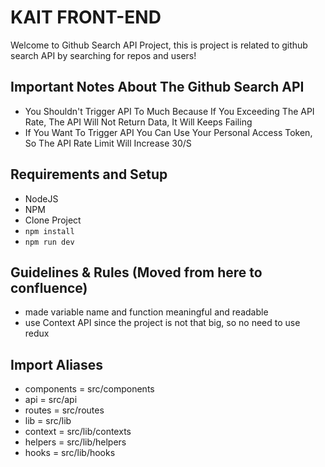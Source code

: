 # KAIT FRONT-END #

Welcome to Github Search API Project, this is project is related to github search API by searching for repos and users!

## Important Notes About The Github Search API 
- You Shouldn't Trigger API To Much Because If You Exceeding The API Rate, The API Will Not Return Data, It Will Keeps Failing
- If You Want To Trigger API You Can Use Your Personal Access Token, So The API Rate Limit Will Increase 30/S


## Requirements and Setup ##
- NodeJS
- NPM
- Clone Project
- ```npm install```
- ```npm run dev```

## Guidelines & Rules (Moved from here to confluence)
- made variable name and function meaningful and readable
- use Context API since the project is not that big, so no need to use redux

## Import Aliases
- components = src/components
- api        = src/api
- routes     = src/routes
- lib        = src/lib
- context    = src/lib/contexts
- helpers    = src/lib/helpers
- hooks      = src/lib/hooks
